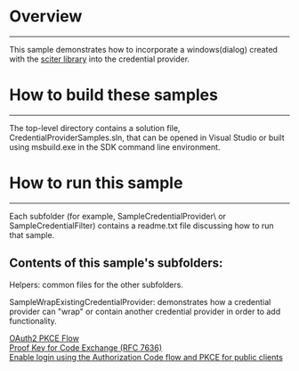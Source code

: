 # Overview
--------
This sample demonstrates how to incorporate a windows(dialog) created with the [sciter library](https://sciter.com/) into the credential provider.

# How to build these samples
--------------------------------
The top-level directory contains a solution file, CredentialProviderSamples.sln, that can be opened in Visual Studio or built using msbuild.exe in the SDK command line environment.

# How to run this sample
--------------------------------
Each subfolder (for example, SampleCredentialProvider\ or SampleCredentialFilter\) contains a readme.txt file discussing how to run that sample.

Contents of this sample's subfolders:
-------------------
Helpers: common files for the other subfolders.

SampleWrapExistingCredentialProvider: demonstrates how a credential provider can "wrap" or contain another credential provider in order to add functionality.


[OAuth2 PKCE Flow](https://developer.constantcontact.com/api_guide/pkce_flow.html)  
[Proof Key for Code Exchange (RFC 7636)](https://www.authlete.com/developers/pkce/)  
[Enable login using the Authorization Code flow and PKCE for public clients](https://is.docs.wso2.com/en/6.1.0/guides/login/oidc-auth-code-pkce/)